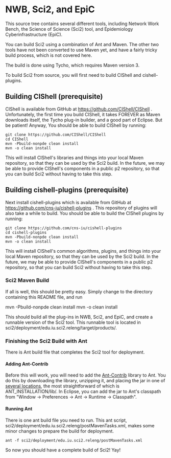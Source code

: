 # NWB, Sci2, and EpiC

This source tree contains several different tools, including Network Work
Bench, the Science of Science (Sci2) tool, and Epidemiology Cyberinfrastructure
(EpiC).

You can build Sci2 using a combination of Ant and Maven. The other two tools
have not been converted to use Maven yet, and have a fairly tricky build
process, which is not covered here.

The build is done using Tycho, which requires Maven version 3.

To build Sci2 from source, you will first need to build CIShell and cishell-plugins.

## Building CIShell (prerequisite)

CIShell is available from GitHub at https://github.com/CIShell/CIShell . Unfortunately, the
first time you build CIShell, it takes FOREVER as Maven downloads itself, the
Tycho plug-in builder, and a good part of Eclipse. But be patient! Anyway, You
should be able to build CIShell by running:

    git clone https://github.com/CIShell/CIShell
    cd CIShell
    mvn -Pbuild-nonpde clean install
    mvn -o clean install

This will install CIShell's libraries and things into your local Maven
repository, so that they can be used by the Sci2 build. In the future, we may be
able to provide CIShell's components in a public p2 repository, so that you can
build Sci2 without having to take this step.

## Building cishell-plugins (prerequisite)

Next install cishell-plugins which is available from GitHub at
https://github.com/cns-iu/cishell-plugins . This repository of plugins will also
take a while to build. You should be able to build the CIShell plugins by running:

    git clone https://github.com/cns-iu/cishell-plugins
    cd cishell-plugins
    mvn -Pbuild-nonpde clean install
    mvn -o clean install

This will install CIShell's common algorithms, plugins, and things into your local Maven
repository, so that they can be used by the Sci2 build. In the future, we may be
able to provide CIShell's components in a public p2 repository, so that you can
build Sci2 without having to take this step.

### Sci2 Maven Build

If all is well, this should be pretty easy. Simply change to the directory
containing this README file, and run

  mvn -Pbuild-nonpde clean install
  mvn -o clean install

This should build all the plug-ins in NWB, Sci2, and EpiC, and
create a runnable version of the Sci2 tool. This runnable tool is located in
sci2/deployment/edu.iu.sci2.releng/target/products/.

### Finishing the Sci2 Build with Ant

There is Ant build file that completes the Sci2 tool for deployment.

#### Adding Ant-Contrib

Before this will work, you will need to add the
[Ant-Contrib](http://ant-contrib.sourceforge.net/)
library to Ant. You do this by downloading
the library, unzipping it, and placing the jar in one of
[several locations](http://ant.apache.org/manual/install.html#optionalTasks),
the most straightforward of which is ANT_INSTALLATION/lib/. In Eclipse,
you can add the jar to Ant's classpath from "Window -> Preferences ->
Ant -> Runtime -> Classpath".

#### Running Ant

There is one ant build file you need to run. This ant script,
sci2/deployment/edu.iu.sci2.releng/postMavenTasks.xml, makes some minor changes
to prepare the build for deployment.

    ant -f sci2/deployment/edu.iu.sci2.releng/postMavenTasks.xml

So now you should have a complete build of Sci2!  Yay!
